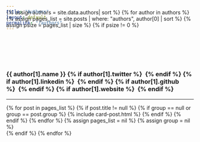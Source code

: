 ```yaml
---
title: "Authors"
layout: default
permalink: "/authors"
---
```

<br/>
<section class="mt-4 mb-5">    
    <div class="container-fluid">
        <div class="card-columns" style="margin-bottom: -90px !important;">
        </div>
        {% assign authors = site.data.authors| sort %}
        {% for author in authors %}
            {% assign pages_list = site.posts | where: "authors", author[0] | sort %}
    	    {% assign psize = pages_list | size %}
    	    {% if psize != 0 %}
    	        <section id="{{ author[0] | downcase }}" style="padding-top: 90px;"></section>	
                <h3 class="mt-4 display-4">
                    {{ author[1].name }}
					{% if author[1].twitter %}&nbsp;&nbsp;<a target="_blank" href="https://www.twitter.com/{{author[1].twitter}}"><i class="fa fa-twitter"></i></a>{% endif %}
					{% if author[1].linkedin %}&nbsp;&nbsp;<a target="_blank" href="https://www.linkedin.com/in/{{author[1].linkedin}}/"><i class="fa fa-linkedin"></i></a>{% endif %}
					{% if author[1].github %}&nbsp;&nbsp;<a target="_blank" href="https://github.com/{{author[1].github}}"><i class="fa fa-github"></i></a>{% endif %}
					{% if author[1].website %}&nbsp;&nbsp;<a target="_blank" href="{{author[1].website}}"><i class="fa fa-rss"></i></a>{% endif %}
	            </h3>
	            <hr>
                <div class="card-columns">
                    {% for post in pages_list %}
                        {% if post.title != null %}
                            {% if group == null or group == post.group %}
                                {% include card-post.html %}
                            {% endif %}
                        {% endif %}
                    {% endfor %}
                    {% assign pages_list = nil %}
                    {% assign group = nil %}
                </div>
            {% endif %}
        {% endfor %}
    </div>
</section>
